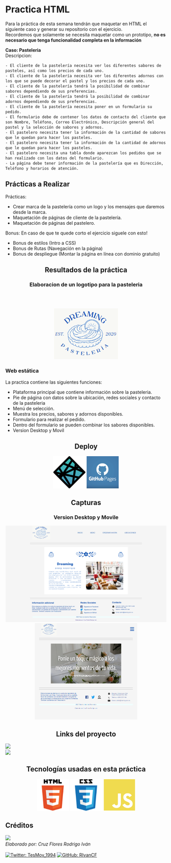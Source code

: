 # Practica HTML 
Para la práctica de esta semana tendrán que maquetar en HTML el siguiente caso y generar su repositorio con el ejercicio.<br>
Recordemos que solamente se necesita maquetar como un prototipo, **no es necesario que tenga funcionalidad completa en la información** <br>

**Caso: Pasteleria** <br>
Descripcion:
```
- El cliente de la pastelería necesita ver los diferentes sabores de pasteles, así como los precios de cada uno.
- El cliente de la pastelería necesita ver los diferentes adornos con los que se puede decorar el pastel y los precios de cada uno.
- El cliente de la pastelería tendrá la posibilidad de combinar sabores dependiendo de sus preferencias.
- El cliente de la pastelería tendrá la posibilidad de combinar adornos dependiendo de sus preferencias.
- El cliente de la pastelería necesita poner en un formulario su pedido.
- El formulario debe de contener los datos de contacto del cliente que son Nombre, Teléfono, Correo Electrónico, Descripción general del pastel y la selección de sabores y adornos.
- El pastelero necesita tener la información de la cantidad de sabores que le quedan para hacer los pasteles.
- El pastelero necesita tener la información de la cantidad de adornos que le quedan para hacer los pasteles.
- El pastelero necesita una tabla donde aparezcan los pedidos que se han realizado con los datos del formulario.
- La página debe tener información de la pastelería que es Dirección, Teléfono y horarios de atención.
```

## Prácticas a Realizar

Prácticas:
- Crear marca de la pastelería como un logo y los mensajes que daremos desde la marca.
- Maquetación de páginas de cliente de la pastelería.
- Maquetación de páginas del pastelero.

Bonus:
En caso de que te quede corto el ejercicio siguele con esto!
- Bonus de estilos (Intro a CSS)
- Bonus de Rutas (Navegación en la página)
- Bonus de despliegue (Montar la página en línea con dominio gratuito)

<h2 align=center>Resultados de la práctica</h2>
<h3 align='center'>Elaboracion de un logotipo para la pasteleria</h3><br><br>
<p align='center'>
<img src="https://github.com/RIvanCF/LaunchXLATAM_S2/blob/main/images/Logo.png" width="200">
</p>

<h3>Web estática</h3>

La practica contiene las siguientes funciones: 
- Plataforma principal que contiene información sobre la pasteleria. 
- Pie de página con datos sobre la ubicación, redes sociales y contacto de la pasteleria
- Menú de selección. 
- Muestra los precios, sabores y adornos disponibles.
- Formulario para realizar el pedido. 
- Dentro del formulario se pueden combinar los sabores disponibles.
- Version Desktop y Movil

<h2 align='center'>Deploy</h2>
<p align='center'>
<img src="https://github.com/RIvanCF/LaunchXLATAM_S2/blob/main/images/netlify-3629537-3032320.png" title="Netlify" width="100" height="100">
<img src="https://github.com/RIvanCF/LaunchXLATAM_S2/blob/main/images/github-pages-examples.png" title="GitHubPages" width="100" height="100">

<h2 align='center'>Capturas</h2>
<h3 align='center'>Version Desktop y Movile</h3>
<p align='center'>
<img src="https://github.com/RIvanCF/LaunchXLATAM_S2/blob/main/images/Capturas/Captura_1.png" height="300">
<img src="https://github.com/RIvanCF/LaunchXLATAM_S2/blob/main/images/Capturas/Captura_1_Responsive.png" height="300">
</p>

<h2 align='center'>Links del proyecto</h2>
<a href="https://rivancf.github.io/LaunchXLATAM_S2/index.html"><img src="https://img.shields.io/badge/Practica%20HTML-GitHub%20Pages-blue"></a><br>
<a href="https://bright-puffpuff-95a437.netlify.app/index.html"><img src="https://img.shields.io/badge/Practica%20HTML-Netlify-blue"></a>

<h2 align='center'>Tecnologías usadas en esta práctica</h2>
<p align='center'>
<a href="https://github.com/RIvanCF/LaunchXLATAM_S2/blob/3e8ea81e99071db662ffa1e1ff53ed803ebaeb1b/index.html"><img src="https://github.com/devicons/devicon/blob/master/icons/html5/html5-original-wordmark.svg" title="HTML" alt="HTML" width="100" height="100"/></a>
<a href="https://github.com/RIvanCF/LaunchXLATAM_S2/blob/main/style.css"><img src="https://github.com/devicons/devicon/blob/master/icons/css3/css3-original-wordmark.svg" title="CSS" alt="CSS" width="100" height="100"/></a>
<a href="https://github.com/RIvanCF/LaunchXLATAM_S2/blob/main/index.js"><img src="https://github.com/devicons/devicon/blob/master/icons/javascript/javascript-plain.svg" title="JavaScript" alt="JavaScript" width="100" height="100"/></a>
</p>

## Créditos 
<img src="https://media.giphy.com/media/qgQUggAC3Pfv687qPC/giphy.gif" width="280"><br>
<em>Elaborado por: Cruz Flores Rodrigo Iván</em><br><br>
[![Twitter: TesMov_1994](https://img.shields.io/twitter/follow/TesMov_1994?style=social)](https://www.twitter.com/TesMov_1994)
[![GitHub: RIvanCF](https://img.shields.io/github/followers/RIvanCF?style=social)](https://github.com/RIvanCF)
